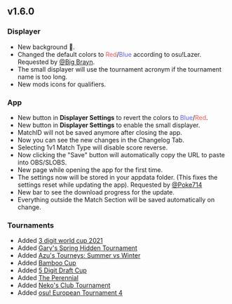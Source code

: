 ## v1.6.0
### Displayer
- New background 👀.
- Changed the default colors to <span style="color: rgb(247, 86, 86)">Red</span>/<span style="color:rgb(95, 95, 255)">Blue</span> according to osu!Lazer. Requested by [@Big Brayn](https://osu.ppy.sh/users/3344333).
- The small displayer will use the tournament acronym if the tournament name is too long.
- New mods icons for qualifiers.

### App
- New button in **Displayer Settings** to revert the colors to <span style="color:rgb(95, 95, 255)">Blue</span>/<span style="color: rgb(247, 86, 86)">Red</span>.
- New button in **Displayer Settings** to enable the small displayer.
- MatchID will not be saved anymore after closing the app.
- Now you can see the new changes in the Changelog Tab.
- Selecting 1v1 Match Type will disable score reverse.
- Now clicking the "Save" button will automatically copy the URL to paste into OBS/SLOBS.
- New page while opening the app for the first time.
- The settings now will be stored in your appdata folder. (This fixes the settings reset while updating the app). Requested by [@Poke714](https://osu.ppy.sh/users/8084370)
- New bar to see the download progress for the update.
- Everything outside the Match Section will be saved automatically on change.

### Tournaments
- Added [3 digit world cup 2021](https://osu.ppy.sh/community/forums/topics/1256770)
- Added [Gary's Spring Hidden Tournament](https://osu.ppy.sh/community/forums/topics/1266715)
- Added [Azu's Tourneys: Summer vs Winter](https://osu.ppy.sh/community/forums/topics/1272759)
- Added [Bamboo Cup](https://osu.ppy.sh/community/forums/topics/1274066)
- Added [5 Digit Draft Cup](https://osu.ppy.sh/community/forums/topics/1279137)
- Added [The Perennial](https://osu.ppy.sh/community/forums/topics/1268244)
- Added [Neko's Club Tournament](https://osu.ppy.sh/community/forums/topics/1250915)
- Added [osu! European Tournament 4](https://osu.ppy.sh/community/forums/topics/1286344)